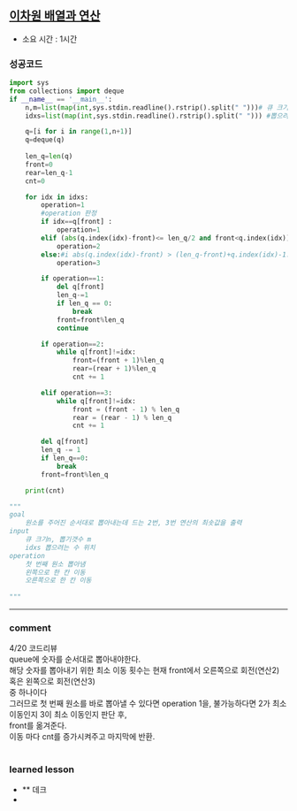 
## [이차원 배열과 연산](https://www.acmicpc.net/problem/1021)
* 소요 시간 :  1시간

### 성공코드
```python
import sys
from collections import deque
if __name__ == '__main__':
    n,m=list(map(int,sys.stdin.readline().rstrip().split(" ")))# 큐 크기n, 뽑기갯수 m
    idxs=list(map(int,sys.stdin.readline().rstrip().split(" "))) #뽑으려는 수 위치

    q=[i for i in range(1,n+1)]
    q=deque(q)
    
    len_q=len(q)
    front=0
    rear=len_q-1
    cnt=0

    for idx in idxs:
        operation=1
        #operation 판정
        if idx==q[front] :
            operation=1
        elif (abs(q.index(idx)-front)<= len_q/2 and front<q.index(idx)) or (abs(q.index(idx)-front)>=len_q/2 and front>q.index(idx)): # <= (len_q-front)+q.index(idx)-1: # 1 2 3 4 5, q[front]==1, idx=4 vs idx 2 -> 2-1 = 1, 4-1=1 / q[front]=5 -> 4-5=-1 2-5=-3 -> abs(idx-q[front]) >= len_q//2
            operation=2
        else:#i abs(q.index(idx)-front) > (len_q-front)+q.index(idx)-1:
            operation=3

        if operation==1:
            del q[front]
            len_q-=1
            if len_q == 0:
                break
            front=front%len_q
            continue

        if operation==2:
            while q[front]!=idx:
                front=(front + 1)%len_q
                rear=(rear + 1)%len_q
                cnt += 1

        elif operation==3:
            while q[front]!=idx:
                front = (front - 1) % len_q
                rear = (rear - 1) % len_q
                cnt += 1

        del q[front]
        len_q -= 1
        if len_q==0:
            break
        front=front%len_q

    print(cnt)

"""
goal
    원소를 주어진 순서대로 뽑아내는데 드는 2번, 3번 연산의 최솟값을 출력
input
    큐 크기n, 뽑기갯수 m
    idxs 뽑으려는 수 위치
operation
    첫 번째 원소 뽑아냄
    왼쪽으로 한 칸 이동
    오른쪽으로 한 칸 이동
    
"""

```

----------------------------------------------------------------------------
### comment 
4/20 코드리뷰    
queue에 숫자를 순서대로 뽑아내야한다.  
해당 숫자를 뽑아내기 위한 최소 이동 횟수는 현재 front에서 오른쪽으로 회전(연산2) 혹은 왼쪽으로 회전(연산3)   
중 하나이다    
그러므로 첫 번째 원소를 바로 뽑아낼 수 있다면 operation 1을,
불가능하다면 2가 최소 이동인지 3이 최소 이동인지 판단 후,   
front를 옮겨준다.  
이동 마다 cnt를 증가시켜주고 마지막에 반환.   





#
#
 ### learned lesson
 
* ** 데크
* 
#
#
 
 
 
 

